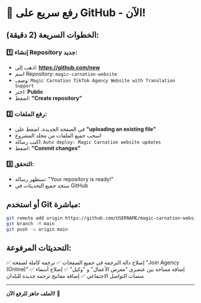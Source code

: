 # 🚀 رفع سريع على GitHub - الآن!

## الخطوات السريعة (2 دقيقة):

### 1️⃣ إنشاء Repository جديد:
- اذهب إلى: **https://github.com/new**
- اسم Repository: `magic-carnation-website`
- وصف: `Magic Carnation TikTok Agency Website with Translation Support`
- اختر: **Public**
- اضغط: **"Create repository"**

### 2️⃣ رفع الملفات:
- في الصفحة الجديدة، اضغط على **"uploading an existing file"**
- اسحب جميع الملفات من مجلد المشروع
- اكتب رسالة: `Auto deploy: Magic Carnation website updates`
- اضغط: **"Commit changes"**

### 3️⃣ التحقق:
- ستظهر رسالة: "Your repository is ready!"
- ستجد جميع التحديثات في GitHub

## أو استخدم Git مباشرة:
```bash
git remote add origin https://github.com/USERNAME/magic-carnation-website.git
git branch -M main
git push -u origin main
```

## التحديثات المرفوعة:
✅ إصلاح دالة الترجمة في جميع الصفحات
✅ ترجمة كاملة لصفحة "Join Agency (Online)"
✅ إضافة مساحة بين عنصري "معرض الأعمال" و "وكيل"
✅ إصلاح أسماء منصات التواصل الاجتماعي
✅ إضافة مفاتيح ترجمة جديدة للبلدان

---
**الملف جاهز للرفع الآن!** 🎉
